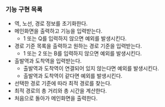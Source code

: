 ### 기능 구현 목록

- 역, 노선, 경로 정보를 초기화한다.
- 메인화면을 출력하고 기능을 입력받는다.
    - 1 또는 Q를 입력하지 않으면 예외를 발생시킨다.
- 경로 기준 목록을 출력하고 원하는 경로 기준을 입력받는다.
    - 1 또는 2 또는 B를 입력하지 않으면 예외를 발생시킨다.
- 출발역과 도착역을 입력받는다.
    - 출발역과 도착역이 연결되어 있지 않는다면 예외를 발생시킨다.
    - 출발역과 도착역이 같다면 예외를 발생시킨다.
- 선택한 경로 기준에 따라 최적 경로를 찾는다.
- 최적 경로의 총 거리와 총 시간을 계산한다.
- 처음으로 돌아가 메인화면을 출력한다.

